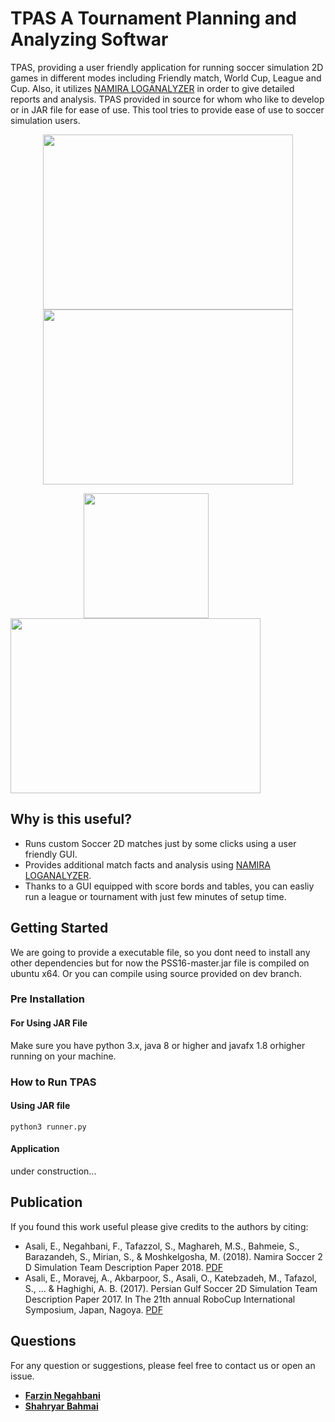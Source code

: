 # TPAS A Tournament Planning and Analyzing Softwar
TPAS, providing a user friendly application for running soccer simulation 2D games in different modes including Friendly match, World Cup, League and Cup. Also, it utilizes [NAMIRA LOGANALYZER](https://github.com/Farzin-Negahbani/Namira_LogAnalyzer) in order to give detailed reports and analysis.
TPAS provided in source for whom who like to develop or in JAR file for ease of use. This tool tries to provide ease of use to soccer simulation users. 

<p align="center">    
  <img width="400" height="280" src="https://github.com/Farzin-Negahbani/Namira_TPAS/blob/master/Images/tournament.jpg">
   <img width="400" height="280" src="https://github.com/Farzin-Negahbani/Namira_TPAS/blob/master/Images/friendly.jpg">
</p>
<p float="center">
  <img width="200" height="200" src="https://github.com/Farzin-Negahbani/Namira_TPAS/blob/master/Images/start.jpeg" hspace="117">
  <img width="400" height="280" src="https://github.com/Farzin-Negahbani/Namira_TPAS/blob/master/Images/scoreboard.jpg">
</p>

## Why is this useful?
- Runs custom Soccer 2D matches just by some clicks using a user friendly GUI.
- Provides additional match facts and analysis using [NAMIRA LOGANALYZER](https://github.com/Farzin-Negahbani/Namira_LogAnalyzer).
- Thanks to a GUI equipped with score bords and tables, you can easliy run a league or tournament with just few minutes of setup time.

## Getting Started

We are going to provide a executable file, so you dont need to install any other dependencies but for now the PSS16-master.jar file is compiled on ubuntu x64.
Or you can compile using source provided on dev branch. 

### Pre Installation
#### For Using JAR File
Make sure you have python 3.x, java 8 or higher and javafx 1.8 orhigher running on your machine.

### How to Run TPAS
#### Using JAR file
    python3 runner.py 
    
#### Application
under construction...

## Publication
If you found this work useful please give credits to the authors by citing:
- Asali, E., Negahbani, F., Tafazzol, S., Maghareh, M.S., Bahmeie, S., Barazandeh, S., Mirian, S., & Moshkelgosha, M. (2018). Namira Soccer 2 D Simulation Team Description Paper 2018. [PDF](https://archive.robocup.info/Soccer/Simulation/2D/TDPs/RoboCup/2018/Namira_SS2D_RC2018_TDP.pdf)
- Asali, E., Moravej, A., Akbarpoor, S., Asali, O., Katebzadeh, M., Tafazol, S., ... & Haghighi, A. B. (2017). Persian Gulf Soccer 2D Simulation Team Description Paper 2017. In The 21th annual RoboCup International Symposium, Japan, Nagoya.  [PDF](https://www.robocup2017.org/file/symposium/soccer_sim_2D/TDP_PersianGulf.pdf)
## Questions
For any question or suggestions, please feel free to contact us or open an issue.
* **[Farzin Negahbani](mailto:farzin.negahbani@gmail.com)** 
* **[Shahryar Bahmai](mailto:shahryarbahmeie@gmail.com)**  
